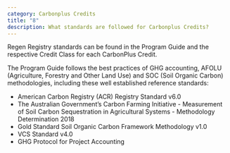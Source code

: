 ```yaml
---
category: Carbonplus Credits
title: "8"
description: What standards are followed for Carbonplus Credits?
---
```

Regen Registry standards can be found in the Program Guide and the respective Credit Class for each CarbonPlus Credit.

The Program Guide follows the best practices of GHG accounting, AFOLU (Agriculture, Forestry and Other Land Use) and SOC (Soil Organic Carbon) methodologies, including these well established reference standards:

* American Carbon Registry (ACR) Registry Standard v6.0
* The Australian Government’s Carbon Farming Initiative - Measurement of Soil Carbon Sequestration in Agricultural Systems - Methodology Determination 2018
* Gold Standard Soil Organic Carbon Framework Methodology v1.0
* VCS Standard v4.0
* GHG Protocol for Project Accounting